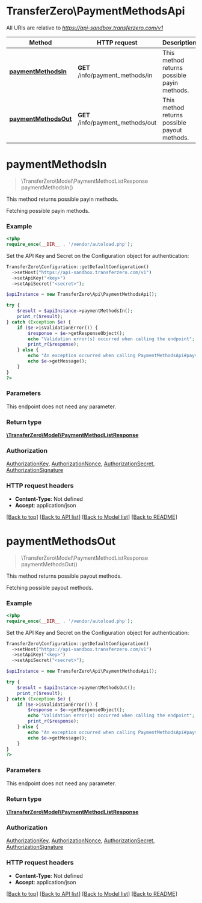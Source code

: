 # TransferZero\PaymentMethodsApi

All URIs are relative to *https://api-sandbox.transferzero.com/v1*

Method | HTTP request | Description
------------- | ------------- | -------------
[**paymentMethodsIn**](PaymentMethodsApi.md#paymentMethodsIn) | **GET** /info/payment_methods/in | This method returns possible payin methods.
[**paymentMethodsOut**](PaymentMethodsApi.md#paymentMethodsOut) | **GET** /info/payment_methods/out | This method returns possible payout methods.


# **paymentMethodsIn**
> \TransferZero\Model\PaymentMethodListResponse paymentMethodsIn()

This method returns possible payin methods.

Fetching possible payin methods.

### Example
```php
<?php
require_once(__DIR__ . '/vendor/autoload.php');
```

Set the API Key and Secret on the Configuration object for authentication:
```php
TransferZero\Configuration::getDefaultConfiguration()
  ->setHost("https://api-sandbox.transferzero.com/v1")
  ->setApiKey("<key>")
  ->setApiSecret("<secret>");

$apiInstance = new TransferZero\Api\PaymentMethodsApi();

try {
    $result = $apiInstance->paymentMethodsIn();
    print_r($result);
} catch (Exception $e) {
    if ($e->isValidationError()) {
        $response = $e->getResponseObject();
        echo "Validation error(s) occurred when calling the endpoint";
        print_r($response);
    } else {
        echo "An exception occurred when calling PaymentMethodsApi#paymentMethodsIn";
        echo $e->getMessage();
    }
}
?>
```

### Parameters
This endpoint does not need any parameter.

### Return type

[**\TransferZero\Model\PaymentMethodListResponse**](../Model/PaymentMethodListResponse.md)

### Authorization

[AuthorizationKey](../../README.md#AuthorizationKey), [AuthorizationNonce](../../README.md#AuthorizationNonce), [AuthorizationSecret](../../README.md#AuthorizationSecret), [AuthorizationSignature](../../README.md#AuthorizationSignature)

### HTTP request headers

 - **Content-Type**: Not defined
 - **Accept**: application/json

[[Back to top]](#) [[Back to API list]](../../README.md#documentation-for-api-endpoints) [[Back to Model list]](../../README.md#documentation-for-models) [[Back to README]](../../README.md)

# **paymentMethodsOut**
> \TransferZero\Model\PaymentMethodListResponse paymentMethodsOut()

This method returns possible payout methods.

Fetching possible payout methods.

### Example
```php
<?php
require_once(__DIR__ . '/vendor/autoload.php');
```

Set the API Key and Secret on the Configuration object for authentication:
```php
TransferZero\Configuration::getDefaultConfiguration()
  ->setHost("https://api-sandbox.transferzero.com/v1")
  ->setApiKey("<key>")
  ->setApiSecret("<secret>");

$apiInstance = new TransferZero\Api\PaymentMethodsApi();

try {
    $result = $apiInstance->paymentMethodsOut();
    print_r($result);
} catch (Exception $e) {
    if ($e->isValidationError()) {
        $response = $e->getResponseObject();
        echo "Validation error(s) occurred when calling the endpoint";
        print_r($response);
    } else {
        echo "An exception occurred when calling PaymentMethodsApi#paymentMethodsOut";
        echo $e->getMessage();
    }
}
?>
```

### Parameters
This endpoint does not need any parameter.

### Return type

[**\TransferZero\Model\PaymentMethodListResponse**](../Model/PaymentMethodListResponse.md)

### Authorization

[AuthorizationKey](../../README.md#AuthorizationKey), [AuthorizationNonce](../../README.md#AuthorizationNonce), [AuthorizationSecret](../../README.md#AuthorizationSecret), [AuthorizationSignature](../../README.md#AuthorizationSignature)

### HTTP request headers

 - **Content-Type**: Not defined
 - **Accept**: application/json

[[Back to top]](#) [[Back to API list]](../../README.md#documentation-for-api-endpoints) [[Back to Model list]](../../README.md#documentation-for-models) [[Back to README]](../../README.md)


